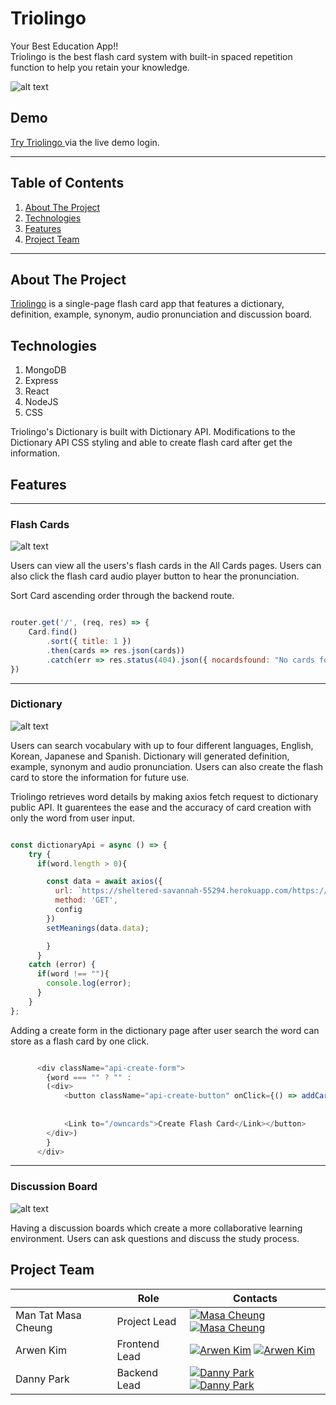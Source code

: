 # Triolingo

Your Best Education App!!<br/>
Triolingo is the best flash card system with built-in spaced repetition function to help you retain your knowledge.

![alt text](https://github.com/masacheung/Triolingo/blob/main/frontend/src/styles/img/splash.png)
## Demo

<a href="https://triolingo-mern.herokuapp.com/#/">Try Triolingo </a> via the live demo login.

---

## Table of Contents
1. [About The Project](https://github.com/masacheung/Triolingo#about-the-project)
2. [Technologies](https://github.com/masacheung/Triolingo#technologies)
3. [Features](https://github.com/masacheung/Triolingo#features)
4. [Project Team](https://github.com/masacheung/Triolingo#project-team)

---

## About The Project
<a href="https://triolingo-mern.herokuapp.com/#/">Triolingo</a> is a single-page flash card app that features a dictionary, definition, example, synonym, audio pronunciation and discussion board.

## Technologies
1. MongoDB
2. Express
3. React
4. NodeJS
5. CSS

Triolingo's Dictionary is built with Dictionary API. Modifications to the Dictionary API CSS styling and able to create flash card after get the information.

## Features

---

### Flash Cards
![alt text](https://github.com/masacheung/Triolingo/blob/main/frontend/src/styles/img/card.gif)

Users can view all the users's flash cards in the All Cards pages. Users can also click the flash card audio player button to hear the pronunciation.

Sort Card ascending order through the backend route.

``` Javascript

router.get('/', (req, res) => {
    Card.find()
        .sort({ title: 1 })
        .then(cards => res.json(cards))
        .catch(err => res.status(404).json({ nocardsfound: "No cards found"}));
})

```

---

### Dictionary
![alt text](https://github.com/masacheung/Triolingo/blob/main/frontend/src/styles/img/dictionary.gif)

Users can search vocabulary with up to four different languages, English, Korean, Japanese and Spanish. Dictionary will generated definition, example, synonym and audio pronunciation. Users can also create the flash card to store the information for future use.

Triolingo retrieves word details by making axios fetch request to dictionary public API. It guarentees the ease and the accuracy of card creation with only the word from user input.

``` Javascript

const dictionaryApi = async () => {
    try {
      if(word.length > 0){

        const data = await axios({
          url: `https://sheltered-savannah-55294.herokuapp.com/https://api.dictionaryapi.dev/api/v2/entries/${category}/${word}`,
          method: 'GET',
          config
        })
        setMeanings(data.data);

        }
      } 
    catch (error) {
      if(word !== ""){
        console.log(error);
      }
    }
};

```

Adding a create form in the dictionary page after user search the word can store as a flash card by one click.

``` Javascript

      <div className="api-create-form">
        {word === "" ? "" : 
        (<div>
            <button className="api-create-button" onClick={() => addCard({category: careatecategory, 
                                                                        title: createWord, definition: createdef, 
                                                                        audio: createsrc, synonyms: createSyn})}>
            <Link to="/owncards">Create Flash Card</Link></button>
        </div>)
        }
      </div>

```

---

### Discussion Board
![alt text](https://github.com/masacheung/Triolingo/blob/main/frontend/src/styles/img/discussion.png)

Having a discussion boards which create a more collaborative learning environment. Users can ask questions and discuss the study process.

## Project Team

| |Role| Contacts|
| ------------- | ---- | ---- |
| Man Tat Masa Cheung | Project Lead | [![Masa Cheung][linkedin-shield]](https://www.linkedin.com/in/man-tat-masa-cheung-725b39b8/) [![Masa Cheung][github-shield]](https://github.com/masacheung)|
| Arwen Kim | Frontend Lead | [![Arwen Kim][linkedin-shield]](https://www.linkedin.com/in/arwen-kim-85a01b221/) [![Arwen Kim][github-shield]](https://github.com/arwensookim)|
| Danny Park | Backend Lead | [![Danny Park][linkedin-shield]](https://www.linkedin.com/in/jwp007/) [![Danny Park][github-shield]](https://github.com/dannyjwpark) |

[linkedin-shield]: https://img.shields.io/badge/LinkedIn-0077B5?style=for-the-badge&logo=linkedin&logoColor=white
[github-shield]:https://img.shields.io/badge/GitHub-100000?style=for-the-badge&logo=github&logoColor=white